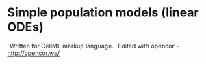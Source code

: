# Simple population models (linear ODEs) 
-Written for CellML markup language.
-Edited with opencor - http://opencor.ws/
